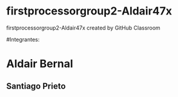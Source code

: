 # firstprocessorgroup2-Aldair47x
firstprocessorgroup2-Aldair47x created by GitHub Classroom

#Integrantes:
<h1>Aldair Bernal </h1>
<h2>Santiago Prieto</h2>
